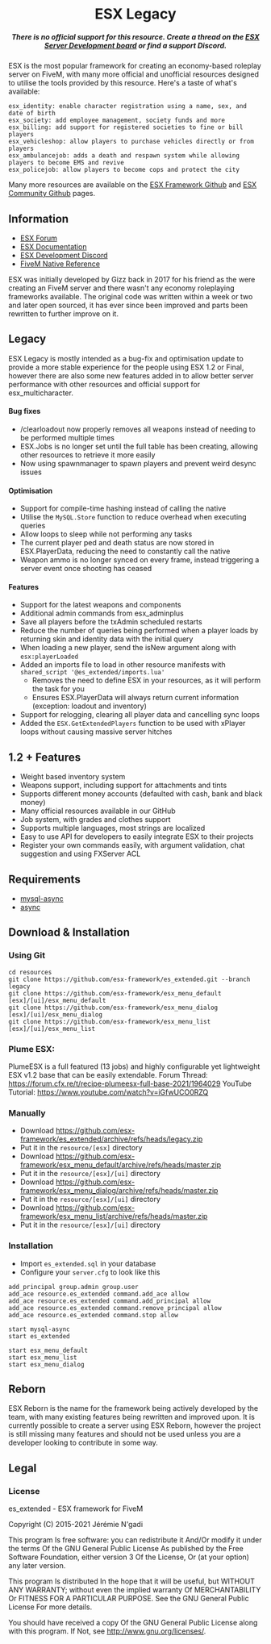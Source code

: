 <h1 align='center'>ESX Legacy</a></h1><h5 align='center'>There is no official support for this resource. Create a thread on the <a href='https://forum.cfx.re/c/server-development/essentialmode/46'>ESX Server Development board</a> or find a support Discord.</h5>


ESX is the most popular framework for creating an economy-based roleplay server on FiveM, with many more official and unofficial resources designed to utilise the tools provided by this resource. Here's a taste of what's available:
```
esx_identity: enable character registration using a name, sex, and date of birth
esx_society: add employee management, society funds and more
esx_billing: add support for registered societies to fine or bill players
esx_vehicleshop: allow players to purchase vehicles directly or from players
esx_ambulancejob: adds a death and respawn system while allowing players to become EMS and revive
esx_policejob: allow players to become cops and protect the city
```
Many more resources are available on the [ESX Framework Github](https://github.com/esx-framework) and [ESX Community Github](https://github.com/esx-community/) pages.


## Information

- [ESX Forum](https://forum.esx-framework.org/)
- [ESX Documentation](https://wiki.esx-framework.org/)
- [ESX Development Discord](https://discord.me/esx)
- [FiveM Native Reference](https://runtime.fivem.net/doc/reference.html)

ESX was initially developed by Gizz back in 2017 for his friend as the were creating an FiveM server and there wasn't any economy roleplaying frameworks available. The original code was written within a week or two and later open sourced, it has ever since been improved and parts been rewritten to further improve on it.


## Legacy

ESX Legacy is mostly intended as a bug-fix and optimisation update to provide a more stable experience for the people using ESX 1.2 or Final, however there are also some new features added in to allow better server performance with other resources and official support for esx_multicharacter.
#### Bug fixes
* /clearloadout now properly removes all weapons instead of needing to be performed multiple times
* ESX.Jobs is no longer set until the full table has been creating, allowing other resources to retrieve it more easily
* Now using spawnmanager to spawn players and prevent weird desync issues
 
#### Optimisation
* Support for compile-time hashing instead of calling the native
* Utilise the `MySQL.Store` function to reduce overhead when executing queries
* Allow loops to sleep while not performing any tasks
* The current player ped and death status are now stored in ESX.PlayerData, reducing the need to constantly call the native
* Weapon ammo is no longer synced on every frame, instead triggering a server event once shooting has ceased

#### Features
* Support for the latest weapons and components
* Additional admin commands from esx_adminplus
* Save all players before the txAdmin scheduled restarts
* Reduce the number of queries being performed when a player loads by returning skin and identity data with the initial query
* When loading a new player, send the isNew argument along with `esx:playerLoaded`
* Added an imports file to load in other resource manifests with `shared_script '@es_extended/imports.lua'`
	- Removes the need to define ESX in your resources, as it will perform the task for you
	- Ensures ESX.PlayerData will always return current information (exception: loadout and inventory)
* Support for relogging, clearing all player data and cancelling sync loops
* Added the `ESX.GetExtendedPlayers` function to be used with xPlayer loops without causing massive server hitches


## 1.2 + Features

- Weight based inventory system
- Weapons support, including support for attachments and tints
- Supports different money accounts (defaulted with cash, bank and black money)
- Many official resources available in our GitHub
- Job system, with grades and clothes support
- Supports multiple languages, most strings are localized
- Easy to use API for developers to easily integrate ESX to their projects
- Register your own commands easily, with argument validation, chat suggestion and using FXServer ACL


## Requirements

- [mysql-async](https://github.com/brouznouf/fivem-mysql-async)
- [async](https://github.com/esx-framework/async)


## Download & Installation


### Using Git

```
cd resources
git clone https://github.com/esx-framework/es_extended.git --branch legacy
git clone https://github.com/esx-framework/esx_menu_default [esx]/[ui]/esx_menu_default
git clone https://github.com/esx-framework/esx_menu_dialog [esx]/[ui]/esx_menu_dialog
git clone https://github.com/esx-framework/esx_menu_list [esx]/[ui]/esx_menu_list
```

### Plume ESX:

PlumeESX is a full featured (13 jobs) and highly configurable yet lightweight ESX v1.2 base that can be easily extendable.
Forum Thread: https://forum.cfx.re/t/recipe-plumeesx-full-base-2021/1964029
YouTube Tutorial: https://www.youtube.com/watch?v=iGfwUCO0RZQ

### Manually

- Download https://github.com/esx-framework/es_extended/archive/refs/heads/legacy.zip
- Put it in the `resource/[esx]` directory
- Download https://github.com/esx-framework/esx_menu_default/archive/refs/heads/master.zip
- Put it in the `resource/[esx]/[ui]` directory
- Download https://github.com/esx-framework/esx_menu_dialog/archive/refs/heads/master.zip
- Put it in the `resource/[esx]/[ui]` directory
- Download https://github.com/esx-framework/esx_menu_list/archive/refs/heads/master.zip
- Put it in the `resource/[esx]/[ui]` directory


### Installation

- Import `es_extended.sql` in your database
- Configure your `server.cfg` to look like this

```
add_principal group.admin group.user
add_ace resource.es_extended command.add_ace allow
add_ace resource.es_extended command.add_principal allow
add_ace resource.es_extended command.remove_principal allow
add_ace resource.es_extended command.stop allow

start mysql-async
start es_extended

start esx_menu_default
start esx_menu_list
start esx_menu_dialog
```

## Reborn

ESX Reborn is the name for the framework being actively developed by the team, with many existing features being rewritten and improved upon. It is currently possible to create a server using ESX Reborn, however the project is still missing many features and should not be used unless you are a developer looking to contribute in some way.


## Legal

### License

es_extended - ESX framework for FiveM

Copyright (C) 2015-2021 Jérémie N'gadi

This program Is free software: you can redistribute it And/Or modify it under the terms Of the GNU General Public License As published by the Free Software Foundation, either version 3 Of the License, Or (at your option) any later version.

This program Is distributed In the hope that it will be useful, but WITHOUT ANY WARRANTY; without even the implied warranty Of MERCHANTABILITY Or FITNESS FOR A PARTICULAR PURPOSE. See the GNU General Public License For more details.

You should have received a copy Of the GNU General Public License along with this program. If Not, see http://www.gnu.org/licenses/.
